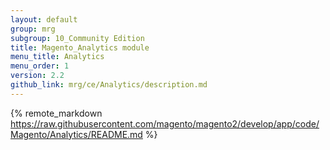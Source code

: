 ```yaml
---
layout: default
group: mrg
subgroup: 10_Community Edition
title: Magento_Analytics module
menu_title: Analytics
menu_order: 1
version: 2.2
github_link: mrg/ce/Analytics/description.md
---
```


{% remote_markdown https://raw.githubusercontent.com/magento/magento2/develop/app/code/Magento/Analytics/README.md %}
